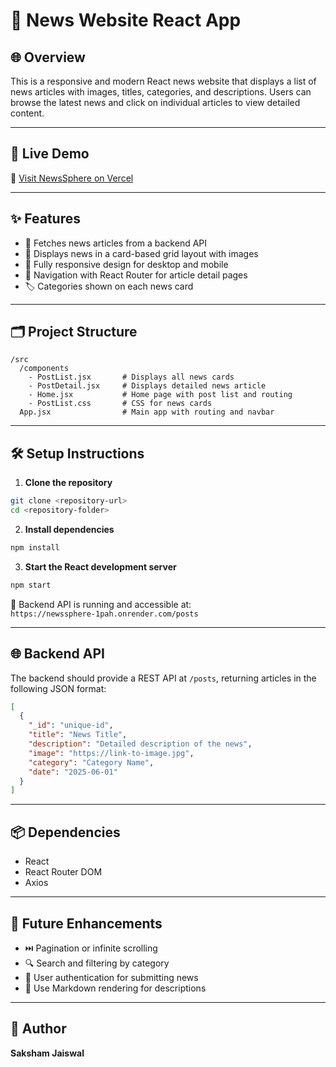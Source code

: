 # 📰 News Website React App

## 🌐 Overview

This is a responsive and modern React news website that displays a list of news articles with images, titles, categories, and descriptions. Users can browse the latest news and click on individual articles to view detailed content.

---

## 🚀 Live Demo

🔗 [Visit NewsSphere on Vercel](https://news-sphere-ten.vercel.app/)

---

## ✨ Features

- 🔄 Fetches news articles from a backend API
- 🧱 Displays news in a card-based grid layout with images
- 📱 Fully responsive design for desktop and mobile
- 🧭 Navigation with React Router for article detail pages
- 🏷️ Categories shown on each news card

---

## 🗂️ Project Structure

```
/src
  /components
    - PostList.jsx       # Displays all news cards
    - PostDetail.jsx     # Displays detailed news article
    - Home.jsx           # Home page with post list and routing
    - PostList.css       # CSS for news cards
  App.jsx                # Main app with routing and navbar
```

---

## 🛠️ Setup Instructions

1. **Clone the repository**
```bash
git clone <repository-url>
cd <repository-folder>
```

2. **Install dependencies**
```bash
npm install
```

3. **Start the React development server**
```bash
npm start
```

🔧 Backend API is running and accessible at:  
`https://newssphere-1pah.onrender.com/posts`

---

## 🌐 Backend API

The backend should provide a REST API at `/posts`, returning articles in the following JSON format:

```json
[
  {
    "_id": "unique-id",
    "title": "News Title",
    "description": "Detailed description of the news",
    "image": "https://link-to-image.jpg",
    "category": "Category Name",
    "date": "2025-06-01"
  }
]
```

---

## 📦 Dependencies

- React  
- React Router DOM  
- Axios  

---

## 🌱 Future Enhancements

- ⏭️ Pagination or infinite scrolling
- 🔍 Search and filtering by category
- 🔐 User authentication for submitting news
- 📝 Use Markdown rendering for descriptions

---

## 👤 Author

**Saksham Jaiswal**  

